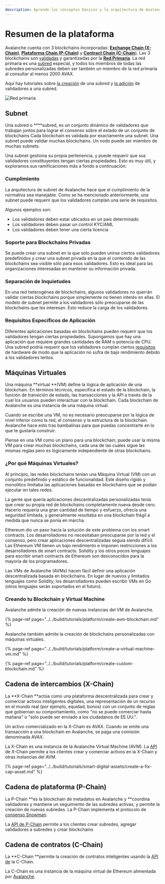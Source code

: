 ```yaml
---
description: Aprende los conceptos básicos y la arquitectura de Avalanche
---
```


# Resumen de la plataforma

Avalanche cuenta con 3 blockchains incorporadas: [**Exchange Chain \(X-Chain\)**](./#exchange-chain-x-chain), [**Plataforma Chain \(P-Chain\)**](./#platform-chain-p-chain) y [**Contract Chain \(C-Chain**\)](./#contract-chain-c-chain). Las 3 blockchains son [validadas](http://support.avalabs.org/en/articles/4064704-what-is-a-blockchain-validator) y garantizadas por la [**Red Primaria**](http://support.avalabs.org/en/articles/4135650-what-is-the-primary-network). La red primaria es una [subred](http://support.avalabs.org/en/articles/4064861-what-is-a-subnetwork-subnet) especial, y todos los miembros de todas las subredes personalizadas deben ser también un miembro de la red primaria al consultar al menos 2000 AVAX.

Aquí hay tutoriales sobre [la creación](../../build/tutorials/platform/create-a-subnet.md) de una subred y [la adición](../../build/tutorials/nodes-and-staking/add-a-validator.md) de validadores a una subred.

![Red primaria](../../.gitbook/assets/image%20%2821%29.png)

## Subnet

Una subred o ****subred, es un conjunto dinámico de validadores que trabajan juntos para lograr el consenso sobre el estado de un conjunto de blockchains Cada blockchain es validada por exactamente una subnet. Una subnet puede validar muchas blockchains. Un nodo puede ser miembro de muchas subnets.

Una subnet gestiona su propia pertenencia, y puede requerir que sus validadores constituyentes tengan ciertas propiedades. Esto es muy útil, y exploramos sus ramificaciones más a fondo a continuación:

### Cumplimiento

La arquitectura de subnet de Avalanche hace que el cumplimiento de la normativa sea manejable. Como se ha mencionado anteriormente, una subnet puede requerir que los validadores cumplan una serie de requisitos.

Algunos ejemplos son:

* Los validadores deben estar ubicados en un país determinado
* Los validadores deben pasar un control KYC/AML
* Los validadores deben tener una cierta licencia

### Soporte para Blockchains Privadas

Se puede crear una subnet en la que sólo pueden unirse ciertos validadores predefinidos y crear una subnet privada en la que el contenido de las blockchains sea visible sólo para esos validadores. Esto es ideal para las organizaciones interesadas en mantener su información privada.

### Separación de Inquietudes

En una red heterogénea de blockchains, algunos validadores no querrán validar ciertas blockchains porque simplemente no tienen interés en ellas. El modelo de subnet permite a los validadores sólo preocuparse de las blockchains que les interesan. Esto reduce la carga de los validadores.

### Requisitos Específicos de Aplicación

Diferentes aplicaciones basadas en blockchains pueden requerir que los validadores tengan ciertas propiedades. Supongamos que hay una aplicación que requiere grandes cantidades de RAM o potencia de CPU. Una subred podría requerir que los validadores cumplan ciertos [requisitos](http://support.avalabs.org/en/articles/4064879-technical-requirements-for-running-a-validator-node-on-avalanche) de hardware de modo que la aplicación no sufra de bajo rendimiento debido a los validadores lentos.

## Máquinas Virtuales

Una máquina **virtual **\(VM\) define la lógica de aplicación de una blockchain. En términos técnicos, especifica el estado de la blockchain, la función de transición de estado, las transacciones y la API a través de la cual los usuarios pueden interactuar con la blockchain. Cada blockchain de Avalanche es una instancia de una máquina virtual.

Cuando se escribe una VM, no es necesario preocuparse por la lógica de nivel inferior como la red, el consenso y la estructura de la blockchain. Avalanche hace esto tras bambalinas para que puedas concentrarte en lo que te gustaría construir.

Piense en una VM como un plano para una blockchain; puede usar la misma VM para crear muchas blockchains, cada una de las cuales sigue las mismas reglas pero es lógicamente independiente de otras blockchains.

### ¿Por qué Máquinas Virtuales?

Al principio, las redes blockchains tenían una Máquina Virtual \(VM\) con un conjunto predefinido y estático de funcionalidad. Este diseño rígido y monolítico limitaba las aplicaciones basadas en blockchains que se podían ejecutar en tales redes.

La gente que quería aplicaciones descentralizadas personalizadas tenía que crear su propia red de blockchains completamente nueva desde cero. Hacerlo requería una gran cantidad de tiempo y esfuerzo, ofrecía una seguridad limitada, y generalmente resultaba en una blockchain frágil a medida que nunca se ponía en marcha.

Ethereum dio un paso hacia la solución de este problema con los smart contracts. Los desarrolladores no necesitaban preocuparse por la red y el consenso, pero crear aplicaciones descentralizadas seguía siendo difícil. Las Ethereum VM tienen un bajo rendimiento e imponen restricciones a los desarrolladores de smart contracts. Solidity y los otros pocos lenguajes para escribir smart contracts de Ethereum son desconocidos para la mayoría de los programadores.

Las VMs de Avalanche \(AVMs\) hacen fácil definir una aplicación descentralizada basada en blockchains. En lugar de nuevos y limitados lenguajes como Solidity, los desarrolladores pueden escribir VMs en Go \(otros lenguajes serán soportados en el futuro\).

### Creando tu Blockchain y Virtual Machine

Avalanche admite la creación de nuevas instancias del VM de Avalanche.

{% page-ref page="../../build/tutorials/platform/create-avm-blockchain.md" %}

Avalanche también admite la creación de blockchains personalizadas con máquinas virtuales.

{% page-ref page="../../build/tutorials/platform/create-a-virtual-machine-vm.md" %}

{% page-ref page="../../build/tutorials/platform/create-custom-blockchain.md" %}

## Cadena de intercambios \(X-Chain\)

La **X-Chain **actúa como una plataforma descentralizada para crear y comerciar activos inteligentes digitales, una representación de un recurso en el mundo real \(por ejemplo, equidad, bonos\) con un conjunto de reglas que gobiernan su comportamiento, como "no se puede comerciar hasta mañana" o "solo puede ser enviado a los ciudadanos de EE.UU.".

Un activo comercializado en la X-Chain es AVAX. Cuando se emite una transacción a una blockchain en Avalanche, se paga una comisión denominada AVAX.

La X-Chain es una instancia de la Avalanche Virtual Machine \(AVM\). La [API](../../build/avalanchego-apis/exchange-chain-x-chain-api.md) de X-Chain permite a los clientes crear y comerciar activos en la X-Chain y otras instancias del AVM.

{% page-ref page="../../build/tutorials/smart-digital-assets/create-a-fix-cap-asset.md" %}

## Cadena de plataforma \(P-Chain\)

La P-Chain **es la blockchain de metadatos en Avalanche y **coordina validadores y mantiene un seguimiento de las subredes activas, y permite la creación de nuevas subredes. La P-Chain implementa el protocolo de [consenso Snowman](../../#snowman-consensus-protocol).

La [API de P-Chain](../../build/avalanchego-apis/platform-chain-p-chain-api.md) permite a los clientes crear subredes, agregar validadores a subredes y crear blockchains

## Cadena de contratos \(C-Chain\)

La **C-Chain **permite la creación de contratos inteligentes usando la [API de](../../build/avalanchego-apis/contract-chain-c-chain-api.md) la C-Chain.

La C-Chain es una instancia de la máquina virtual de Ethereum alimentada por [Avalanche](../../).

